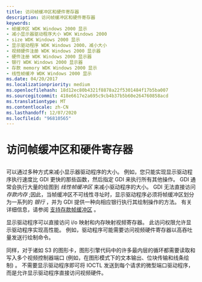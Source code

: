 ```yaml
---
title: 访问帧缓冲区和硬件寄存器
description: 访问帧缓冲区和硬件寄存器
keywords:
- 帧缓冲区 WDK Windows 2000 显示
- 减小显示器驱动程序大小 WDK Windows 2000
- size WDK Windows 2000 显示
- 显示驱动程序 WDK Windows 2000，减小大小
- 视频硬件注册 WDK Windows 2000 显示器
- 硬件注册 WDK Windows 2000 显示器
- 银行 WDK Windows 2000 显示器
- 存款 memory WDK Windows 2000 显示
- 线性帧缓冲 WDK Windows 2000 显示
ms.date: 04/20/2017
ms.localizationpriority: medium
ms.openlocfilehash: 18d12ec80b4321f8878a22f5301484f17b5ba007
ms.sourcegitcommit: 418e6617e2a695c9cb4b37b5b60e264760858acd
ms.translationtype: MT
ms.contentlocale: zh-CN
ms.lasthandoff: 12/07/2020
ms.locfileid: "96810565"
---
```

# <a name="accessing-the-frame-buffer-and-hardware-registers"></a>访问帧缓冲区和硬件寄存器


## <span id="ddk_accessing_the_frame_buffer_and_hardware_registers_gg"></span><span id="DDK_ACCESSING_THE_FRAME_BUFFER_AND_HARDWARE_REGISTERS_GG"></span>


可以通过多种方式来减小显示器驱动程序的大小。 例如，您只能实现显示驱动程序执行速度比 GDI 更快的那些函数，然后指定 GDI 来执行所有其他操作。 GDI 通常会执行大量的绘图到 *线性帧缓冲区* 来减小驱动程序的大小。 GDI 无法直接访问 *存款内存* ;因此，当帧缓冲区不可线性寻址时，显示驱动程序必须将帧缓冲区划分为一系列的 *银行* ，并为 GDI 提供一种向相应银行执行其绘制操作的方法。 有关详细信息，请参阅 [支持存款帧缓冲区](supporting-banked-frame-buffers.md) 。

显示驱动程序可以直接访问 i/o 映射和内存映射视频寄存器。 此访问权限允许显示驱动程序实现高性能。 例如，驱动程序可能需要访问视频硬件寄存器以高吞吐量发送行绘制命令。

同样，对于诸如 S3 的图形卡，图形引擎代码中的许多最内层的循环都需要读取和写入多个视频控制器端口 (例如，在图形模式下的文本输出、位块传输和线条绘制) 。 不需要显示驱动程序即可将 IOCTL 发送到每个请求的微型端口驱动程序，而是允许显示驱动程序直接访问视频硬件。

 

 





